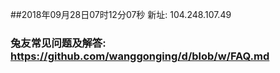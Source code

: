##2018年09月28日07时12分07秒 新址: 104.248.107.49
### 兔友常见问题及解答: https://github.com/wanggonging/d/blob/w/FAQ.md
